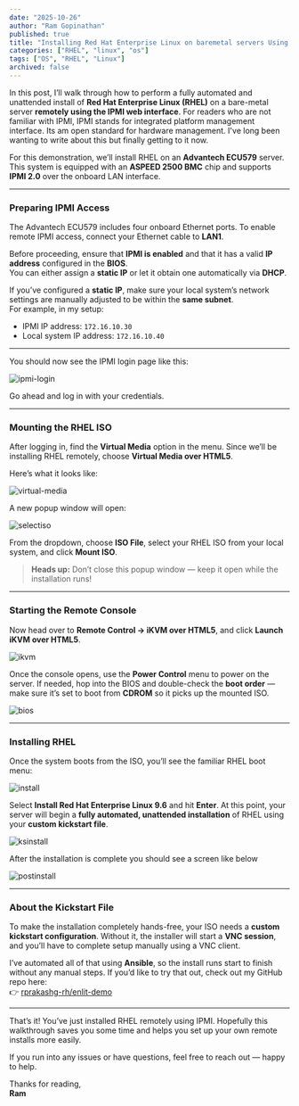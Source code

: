 ```yaml
---
date: "2025-10-26"
author: "Ram Gopinathan"
published: true
title: "Installing Red Hat Enterprise Linux on baremetal servers Using IPMI"
categories: ["RHEL", "linux", "os"]
tags: ["OS", "RHEL", "Linux"]
archived: false
---
```


In this post, I’ll walk through how to perform a fully automated and unattended install of **Red Hat Enterprise Linux (RHEL)** on a bare-metal server **remotely using the IPMI web interface**. For readers who are not familiar with IPMI, IPMI stands for integrated platform management interface. Its am open standard for hardware management. I've long been wanting to write about this but finally getting to it now. 

For this demonstration, we’ll install RHEL on an **Advantech ECU579** server. This system is equipped with an **ASPEED 2500 BMC** chip and supports **IPMI 2.0** over the onboard LAN interface.

---

### Preparing IPMI Access

The Advantech ECU579 includes four onboard Ethernet ports. To enable remote IPMI access, connect your Ethernet cable to **LAN1**.

Before proceeding, ensure that **IPMI is enabled** and that it has a valid **IP address** configured in the **BIOS**.  
You can either assign a **static IP** or let it obtain one automatically via **DHCP**.

If you’ve configured a **static IP**, make sure your local system’s network settings are manually adjusted to be within the **same subnet**.  
For example, in my setup:

- IPMI IP address: `172.16.10.30`
- Local system IP address: `172.16.10.40`

---

You should now see the IPMI login page like this:

![ipmi-login](../src/images/ipmilogin.jpg)

Go ahead and log in with your credentials.

---

### Mounting the RHEL ISO

After logging in, find the **Virtual Media** option in the menu.  Since we’ll be installing RHEL remotely, choose **Virtual Media over HTML5**.  

Here’s what it looks like:

![virtual-media](../src/images/virtualmedia.jpg)

A new popup window will open:

![selectiso](../src/images/selectiso.jpg)

From the dropdown, choose **ISO File**, select your RHEL ISO from your local system, and click **Mount ISO**.

> **Heads up:** Don’t close this popup window — keep it open while the installation runs!

---

### Starting the Remote Console

Now head over to **Remote Control → iKVM over HTML5**, and click **Launch iKVM over HTML5**.  

![ikvm](../src/images/ikvmoverhtml5.jpg)

Once the console opens, use the **Power Control** menu to power on the server.  If needed, hop into the BIOS and double-check the **boot order** — make sure it’s set to boot from **CDROM** so it picks up the mounted ISO.

![bios](../src/images/biosupdate.jpg)

---

### Installing RHEL

Once the system boots from the ISO, you’ll see the familiar RHEL boot menu:

![install](../src/images/bootmenu.jpg)

Select **Install Red Hat Enterprise Linux 9.6** and hit **Enter**. At this point, your server will begin a **fully automated, unattended installation** of RHEL using your **custom kickstart file**.

![ksinstall](../src/images/ksinstall.jpg)

After the installation is complete you should see a screen like below

![postinstall](../src/images/postinstall.jpg)

---

### About the Kickstart File

To make the installation completely hands-free, your ISO needs a **custom kickstart configuration**. Without it, the installer will start a **VNC session**, and you’ll have to complete setup manually using a VNC client.

I’ve automated all of that using **Ansible**, so the install runs start to finish without any manual steps.
If you’d like to try that out, check out my GitHub repo here:  
👉 [rprakashg-rh/enlit-demo](http://github.com/rprakashg-rh/enlit-demo)

---

That’s it! You’ve just installed RHEL remotely using IPMI. Hopefully this walkthrough saves you some time and helps you set up your own remote installs more easily.  

If you run into any issues or have questions, feel free to reach out — happy to help.  

Thanks for reading,  
**Ram**
